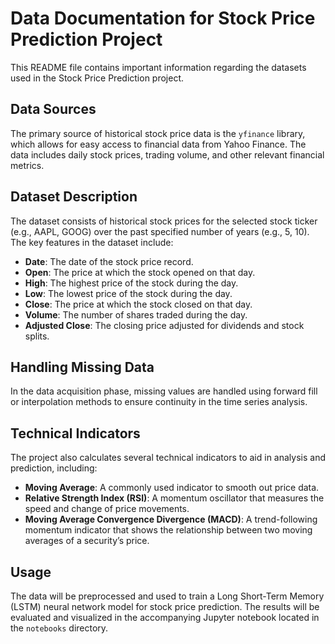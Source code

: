 # Data Documentation for Stock Price Prediction Project

This README file contains important information regarding the datasets used in the Stock Price Prediction project.

## Data Sources

The primary source of historical stock price data is the `yfinance` library, which allows for easy access to financial data from Yahoo Finance. The data includes daily stock prices, trading volume, and other relevant financial metrics.

## Dataset Description

The dataset consists of historical stock prices for the selected stock ticker (e.g., AAPL, GOOG) over the past specified number of years (e.g., 5, 10). The key features in the dataset include:

- **Date**: The date of the stock price record.
- **Open**: The price at which the stock opened on that day.
- **High**: The highest price of the stock during the day.
- **Low**: The lowest price of the stock during the day.
- **Close**: The price at which the stock closed on that day.
- **Volume**: The number of shares traded during the day.
- **Adjusted Close**: The closing price adjusted for dividends and stock splits.

## Handling Missing Data

In the data acquisition phase, missing values are handled using forward fill or interpolation methods to ensure continuity in the time series analysis.

## Technical Indicators

The project also calculates several technical indicators to aid in analysis and prediction, including:

- **Moving Average**: A commonly used indicator to smooth out price data.
- **Relative Strength Index (RSI)**: A momentum oscillator that measures the speed and change of price movements.
- **Moving Average Convergence Divergence (MACD)**: A trend-following momentum indicator that shows the relationship between two moving averages of a security’s price.

## Usage

The data will be preprocessed and used to train a Long Short-Term Memory (LSTM) neural network model for stock price prediction. The results will be evaluated and visualized in the accompanying Jupyter notebook located in the `notebooks` directory.